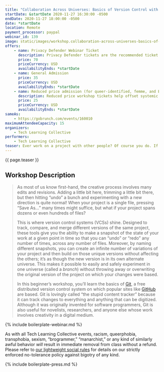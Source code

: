 ```yaml
---
title: "Collaboration Across Universes: Basics of Version Control with Git"
startDate: &startDate 2020-11-27 16:30:00 -0500
endDate: 2020-11-27 18:00:00 -0500
date: *startDate
location: Remote
payment_processor: paypal
webinar_id: 139
image: static/images/workshop.collaboration-across-universes-basics-of-version-control-with-git.rectangle.jpg
offers:
    - name: Privacy Defender Webinar Ticket
      description: Privacy Defender tickets are the recommended ticket type for those who can afford to help fund the digital security and online privacy advocacy communities with their financial resources, are attending the workshop with the support of their employers or other backers, or have other resources available to them. Purchasing tickets at this level makes it possible for us to offer reduced price tickets to those in need.
      price: 70
      priceCurrency: USD
      availabilityEnds: *startDate
    - name: General Admission
      price: 35
      priceCurrency: USD
      availabilityEnds: *startDate
    - name: Reduced price admission (for queer-identified, femme, and BIPOC people)
      description: Reduced price workshop tickets help offset systemic biases prevalent in society and in the technology sector especially.
      price: 25
      priceCurrency: USD
      availabilityEnds: *startDate
sameAs:
    - https://gobrunch.com/events/160010
maximumAttendeeCapacity: 15
organizers:
    - Tech Learning Collective
performers:
    - Tech Learning Collective
teaser: Ever work on a project with other people? Of course you do. If you&rsquo;ve been saving files with names like &ldquo;Project-outline-1&rdquo; and then saving another version of that file as &ldquo;Project-outline-2&rdquo; then you already understand the importance of a Version Control System (VCS). In this beginner&rsquo;s workshop, you&rsquo;ll see the popular Git version control system in action and learn how to improve your collaborative workflow whether you&rsquo;re a software engineer, novelist, or art designer.
---
```


{{ page.teaser }}

## Workshop Description

> As most of us know first-hand, the creative process involves many edits and revisions. Adding a little bit here, trimming a little bit there, but then hitting &ldquo;undo&rdquo; a bunch and experimenting with a new direction is quite normal! When your project is a single file, pressing &ldquo;Save As&hellip;&rdquo; many times might suffice, but what if your project spans dozens or even hundreds of files?
>
> This is where version control systems (VCSs) shine. Designed to track, compare, and merge different versions of the same project, these tools give you the ability to make a snapshot of the state of your work at a given point in time so that you can &ldquo;undo&rdquo; or &ldquo;redo&rdquo; any number of times, across any number of files. Moreover, by naming different snapshots, you can create an infinite number of variations of your project and then build on those unique versions without affecting the others; it&rsquo;s as though the new version is in its own alternate universe. This makes it possible to easily and safely experiment in one universe (called a *branch*) without throwing away or overwriting the original version of the project on which your changes were based.
>
> In this beginner&rsquo;s workshop, you&rsquo;ll learn the basics of [Git](https://git-scm.com/), a free distributed version control system on which popular sites like [GitHub](https://github.com/) are based. Git is lovingly called &ldquo;the stupid content tracker&rdquo; because it can track changes to everything and anything that can be digitized. Although it was originally invented for software programmers, Git is also useful for novelists, researchers, and anyone else whose work involves creativity in a digital medium.

{% include boilerplate-webinar.md %}

As with all Tech Learning Collective events, racism, queerphobia, transphobia, sexism, &ldquo;brogrammer,&rdquo; &ldquo;manarchist,&rdquo; or any kind of similarly awful behavior *will* result in immediate removal from class without a refund. Please refer to [our lightweight social rules](https://github.com/AnarchoTechNYC/meta/wiki/Social-rules) for details on our strictly enforced no-tolerance policy against bigotry of any kind.

{% include boilerplate-press.md %}
